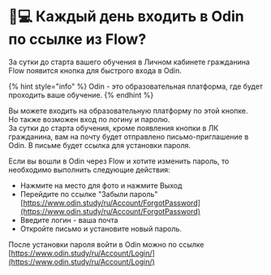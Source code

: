 # 🧑💻 Каждый день входить в Odin по ссылке из Flow?

За сутки до старта вашего обучения в Личном кабинете гражданина Flow появится кнопка для быстрого входа в Odin.

{% hint style="info" %}
Odin - это образовательная платформа, где будет проходить ваше обучение.
{% endhint %}

Вы можете входить на образовательную платформу по этой кнопке.\
Но также возможен вход по логину и паролю.\
За сутки до старта обучения, кроме появления кнопки в ЛК гражданина, вам на почту будет отправлено письмо-приглашение в Odin. В письме будет ссылка для установки пароля.

Если вы вошли в Odin через Flow и хотите изменить пароль, то необходимо выполнить следующие действия:

* Нажмите на место для фото и нажмите Выход
* Перейдите по ссылке "Забыли пароль" [https://www.odin.study/ru/Account/ForgotPassword](https://www.odin.study/ru/Account/ForgotPassword) &#x20;
* Введите логин - ваша почта
* Откройте письмо и установите новый пароль.&#x20;

После установки пароля войти в Odin можно по ссылке [https://www.odin.study/ru/Account/Login/](https://www.odin.study/ru/Account/Login/)

